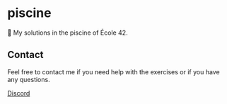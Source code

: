 # piscine

🧠 My solutions in the piscine of École 42.

## Contact
Feel free to contact me if you need help with the exercises or if you have any questions.

[Discord](https://discord.com/users/748539900793716887)